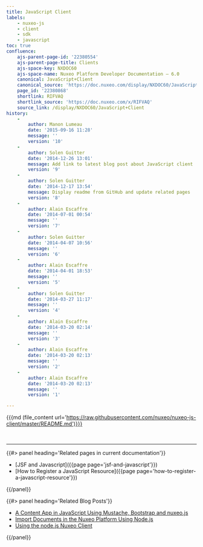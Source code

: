 ```yaml
---
title: JavaScript Client
labels:
    - nuxeo-js
    - client
    - sdk
    - javascript
toc: true
confluence:
    ajs-parent-page-id: '22380554'
    ajs-parent-page-title: Clients
    ajs-space-key: NXDOC60
    ajs-space-name: Nuxeo Platform Developer Documentation — 6.0
    canonical: JavaScript+Client
    canonical_source: 'https://doc.nuxeo.com/display/NXDOC60/JavaScript+Client'
    page_id: '22380868'
    shortlink: RIFVAQ
    shortlink_source: 'https://doc.nuxeo.com/x/RIFVAQ'
    source_link: /display/NXDOC60/JavaScript+Client
history:
    - 
        author: Manon Lumeau
        date: '2015-09-16 11:28'
        message: ''
        version: '10'
    - 
        author: Solen Guitter
        date: '2014-12-26 13:01'
        message: Add link to latest blog post about JavaScript client
        version: '9'
    - 
        author: Solen Guitter
        date: '2014-12-17 13:54'
        message: Display readme from GitHub and update related pages
        version: '8'
    - 
        author: Alain Escaffre
        date: '2014-07-01 00:54'
        message: ''
        version: '7'
    - 
        author: Solen Guitter
        date: '2014-04-07 10:56'
        message: ''
        version: '6'
    - 
        author: Alain Escaffre
        date: '2014-04-01 18:53'
        message: ''
        version: '5'
    - 
        author: Solen Guitter
        date: '2014-03-27 11:17'
        message: ''
        version: '4'
    - 
        author: Alain Escaffre
        date: '2014-03-20 02:14'
        message: ''
        version: '3'
    - 
        author: Alain Escaffre
        date: '2014-03-20 02:13'
        message: ''
        version: '2'
    - 
        author: Alain Escaffre
        date: '2014-03-20 02:13'
        message: ''
        version: '1'

---
```

{{{md (file_content url='https://raw.githubusercontent.com/nuxeo/nuxeo-js-client/master/README.md')}}}

&nbsp;

* * *

<div class="row" data-equalizer data-equalize-on="medium"><div class="column medium-6">{{#> panel heading='Related pages in current documentation'}}

*   [JSF and Javascript]({{page page='jsf-and-javascript'}})
*   [How to Register a JavaScript Resource]({{page page='how-to-register-a-javascript-resource'}})

{{/panel}}</div><div class="column medium-6">{{#> panel heading='Related Blog Posts'}}

*   [A Content App in JavaScript Using Mustache, Bootstrap and nuxeo.js](http://www.nuxeo.com/blog/developping-content-application-mustachejs-bootstrap-nuxeojs/)
*   [Import Documents in the Nuxeo Platform Using Node.js](http://www.nuxeo.com/blog/import-documents-nuxeo-platform-using-node-js/)
*   [Using the node.js Nuxeo Client](http://www.nuxeo.com/blog/nodejs-nuxeo-client/)

{{/panel}}</div></div>